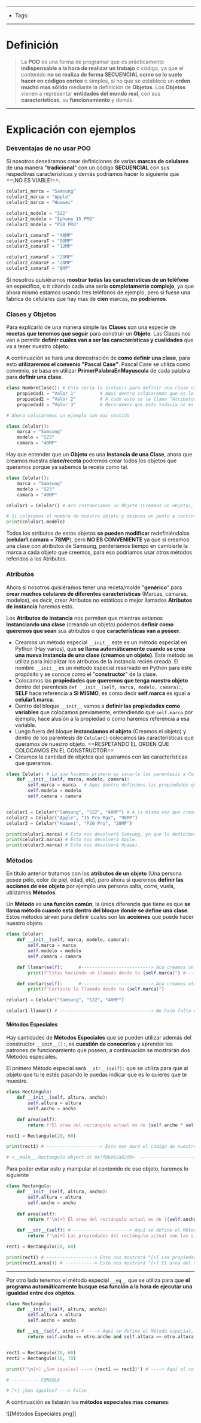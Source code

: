 ----
- Tags:
-------
# Definición

> 	La **POO** es una forma de programar que es prácticamente **indispensable a la hora de realizar un trabajo** o código, ya que el contenido **no se realiza de forma SECUENCIAL como se lo suele hacer en códigos cortos** o simples, si no que se establece un **orden mucho mas sólido** mediante la definición de **Objetos**. Los **Objetos** vienen a representar **entidades del mundo real**, con sus **características**, su **funcionamiento** y demás.

--------
# Explicación con ejemplos

### Desventajas de no usar POO

Si nosotros deseáramos crear definiciones de varias **marcas de celulares** de una manera "**tradicional**" con un código **SECUENCIAL** con sus respectivas características y demás podríamos hacer lo siguiente que ==¡NO ES VIABLE!==.
```python
celular1_marca = "Samsung"
celular2_marca = "Apple"
celular3_marca = "Huawei"

celular1_modelo = "S22"
celular2_modelo = "Iphone 15 PRO"
celular3_modelo = "P20 PRO"

celular1_camaraT = "48MP"
celular2_camaraT = "98MP"
celular3_camaraT = "12MP"

celular1_camaraF = "28MP"
celular2_camaraF = "28MP"
celular3_camaraF = "8MP"
```

Si nosotros quisiéramos **mostrar todas las características de un teléfono** en especifico, o ir citando cada una sería **completamente complejo**, ya que ahora mismo estamos usando tres teléfonos de ejemplo, pero si fuese una fabrica de celulares que hay mas de **cien** marcas, **no podríamos**.

### Clases y Objetos

Para explicarlo de una manera simple las **Clases** son una especie de **recetas que tenemos que seguir** para construir un **Objeto**. Las Clases nos van a permitir **definir cuales van a ser las características y cualidades** que va a tener nuestro objeto.

A continuación se hará una demostración de **como definir una clase**, para esto **utilizaremos el convenio "Pascal Case"**. 
Pascal Case se utiliza como convenio, se basa en utilizar **PrimerPalabraEnMayuscula** de cada palabra para **definir una clase**.
```python
class NombreClase(): # Esta sería la sintaxis para definir una clase con su nombre.
	propiedad1 = "Valor 1"         # Aquí dentro colocaremos que es lo que podrá hacer nuestro objeto, sus caracteristicas, propiedades, atributos.
	propiedad2 = "Valor 2"         # A todo esto se le llama "Atributos Estaticos" porque para todos los objetos van a ser iguales.
	propiedad3 = "Valor 3"         # Recordemos que esto todavía no es un objeto

# Ahora colocaremos un ejemplo con mas sentido

class Celular():
	marca = "Samsung"
	modelo = "S23"
	camara = "48MP"
```

Hay que entender que un **Objeto** es una **Instancia de una Clase**, ahora que creamos nuestra **clase/receta** podremos crear todos los objetos que queramos porque ya sabemos la receta como tal.
```python
class Celular():
	marca = "Samsung"
	modelo = "S23"
	camara = "48MP"

celular1 = Celular() # Aca Instanciamos un Objeto (Creamos un objeto), si hicieramos un print(celular1) nos indicaría que es un objeto y nos daría su código.

# Si colocamos el nombre de nuestro objeto y despues un punto a continuación podremos especificar que Atributo Estático queremos que nos muestre de ese objeto, en este caso queremos ver modelo que sería Samsung.
print(celular1.modelo)

```
Todos los atributos de estos objetos **se pueden modificar** redefiniéndolos (**celular1.camara = 78MP**), pero **NO ES CONVENIENTE** ya que si creamos una clase con atributos de Samsung, perderíamos tiempo en cambiarle la marca a cada objeto que creemos, para eso podríamos usar otros métodos referidos a los Atributos.

### Atributos

Ahora si nosotros quisiéramos tener una receta/molde "**genérico**" para **crear muchos celulares de diferentes características** (Marcas, cámaras, modelos), es decir, crear Atributos no estáticos o mejor llamados **Atributos de instancia** haremos esto.

Los **Atributos de instancia** nos permiten que mientras estamos **Instanciando una clase** (creando un objeto) podemos **definir como queremos que sean** sus atributos o que **características van a poseer**.

- Creamos un método especial `__init__` este es un método especial en Python (Hay varios), que **se llama automáticamente cuando se crea una nueva instancia de una clase (creamos un objeto)**. Este método se utiliza para inicializar los atributos de la instancia recién creada. El nombre `__init__` es un método especial reservado en Python para este propósito y se conoce como el "**constructor**" de la clase.
- Colocamos las **propiedades que queremos que tenga nuestro objeto** dentro del parentesis ``def __init__(self, marca, modelo, camara):``, **SELF** hace referencia a **SI MISMO**, es como decir **self.marca** es igual a **celular1.marca**.
- Dentro del bloque ``__init__`` vamos a **definir las propiedades como variables** que colocamos previamente, entendiendo que ``self.marca`` por ejemplo, hace alusión a la propiedad o como haremos referencia a esa variable.
- Luego fuera del bloque **instanciamos el objeto** (Creamos el objeto) y dentro de los parentesis de ``Celular()`` colocamos las características que queramos de nuestro objeto. ==RESPETANDO EL ORDEN QUE COLOCAMOS EN EL CONSTRUCTOR==
- Creamos la cantidad de objetos que queramos con las características que queramos.

```python
class Celular: # Lo que hacemos primero es sacarle los parentesis a Celular().
	def __init__(self, marca, modelo, camara):
		self.marca = marca   # Aqui dentro definimos las propiedades que colocamos en el constructor.
		self.modelo = modelo
		self.camara = camara


celular1 = Celular("Samsung", "S22", "48MP") # A la misma vez que creamos el objeto, le definimos sus caracteristicas RESPETANDO EL ORDEN QUE COLOCAMOS EN EL CONSTRUCTOR (marca, modelo, camara).
celular2 = Celular("Apple", "15 Pro Max", "98MP")
celular3 = Celular("Huawei", "P20 Pro", "28MP")

print(celular1.marca) # Esto nos devolverá Samsung, ya que lo definimos dentro de la misma creación del objeto.
print(celular2.marca) # Esto nos devolverá Apple.
print(celular3.marca) # Esto nos devolverá Huawei.
```

### Métodos

En titulo anterior tratamos con los **atributos de un objeto** (Una persona posee pelo, color de piel, edad, etc), pero ahora si queremos **definir las acciones de ese objeto** por ejemplo una persona salta, corre, vuela, utilizamos **Métodos**.

Un **Método** es **una función común**, la única diferencia que tiene es que **se llama método cuando está dentro del bloque donde se define una clase**. Estos métodos sirven para definir cuales son las **acciones** que puede hacer nuestro objeto.

```python
class Celular:
	def __init__(self, marca, modelo, camara):
		self.marca = marca
		self.modelo = modelo
		self.camara = camara

	def llamar(self):      #--------------------------> Aca creamos un método (Acción). Siempre se le debe colocar el (self) porque debemos pasarle el parámetro que hace referencia al objeto.
		print(f"Estas haciendo un llamado desde tu {self.marca}") #-----------> Siempre cuando llamamos a un Atributo de nuestro objeto le colocamos el self adelante, si no nos saldrá un error de que no está definida.

	def cortar(self):      #--------------------------> Aca creamos otro método.
		print(f"Cortaste la llamada desde tu {self.marca}")

celular1 = Celular("Samsung", "S22", "48MP")

celular1.llamar() # ----------------------------------> No hace falta que coloquemos print() al llamar a la función.
```

#### Métodos Especiales

Hay cantidades de **Métodos Especiales** que se pueden utilizar además del constructor ``__init__():``, es **cuestión de conocerlos** y aprender los patrones de funcionamiento que poseen, a continuación se mostrarán dos Métodos especiales.

El primero Método especial será ``__str__(self):`` que se utiliza para que al objeto que tu le estés pasando le puedas indicar que es lo quieres que te muestre.
```python
class Rectangulo:
    def __init__(self, altura, ancho):
        self.altura = altura
        self.ancho = ancho

    def area(self):
        return f"El area del rectángulo actual es de {self.ancho * self.altura}mts"

rect1 = Rectangulo(20, 60)

print(rect1) # --------------------> Esto nos dará el código de nuestro objeto, pero esto no nos interesa, para que nos de lo que nosotros le especifiquemos se utiliza el Método especial __str__().

# <__main__.Rectangulo object at 0x7f86eb2a82d0>  -----------------------> Esto nos dará la consola si lo ejecutamos así.

```

Para poder evitar esto y manipular el contenido de ese objeto, haremos lo siguiente
```python
class Rectangulo:
    def __init__(self, altura, ancho):
        self.altura = altura
        self.ancho = ancho
        
    def area(self):
        return f"\n[+] El area del rectángulo actual es de [{self.ancho * self.altura}mts]"

    def __str__(self): # ---------------------> Aquí se define el Método especial, y una vez se llame al objeto, automaticamente Python buscará este método para mostrarnos lo que le indiquemos a la función.
        return f"\n[+] Las propiedades del rectángulo actual son las siguientes: [Altura: {self.altura}mts] [Ancho: {self.ancho}mts]"

rect1 = Rectangulo(20, 60)

print(rect1) # ------------------> Esto nos mostrará "[+] Las propiedades del rectángulo actual son las siguientes: [Altura: 20] [Ancho: 60]mts" en vez del código de objeto que nos mostraba en el ejemplo anterior.
print(rect1.area()) # -----------> Esto nos mostrará "[+] El area del rectángulo actual es de [1200mts]"
```

-------

Por otro lado tenemos el método especial ``__eq__`` que se utiliza para que **el programa automáticamente busque esa función a la hora de ejecutar una igualdad entre dos objetos**.
```python
class Rectangulo:
    def __init__(self, altura, ancho):
        self.altura = altura
        self.ancho = ancho

    def __eq__(self, otro): # ----> Aquí se define el Método especial, lo que este metodo hace es llamar a la función automaticamente cuando una igualdad está presente. Ademas se agrega un argumento "otro" haciendo alusión al segundo rectangulo en este caso.
        return self.ancho == otro.ancho and self.altura == otro.altura  # ----> Aquí definimos que si el ancho de rect1 es igual al de otro y lo mismo con la altura esto nos devolverá un valor BOOLEANO (TRUE O FALSE).


rect1 = Rectangulo(20, 60)
rect2 = Rectangulo(18, 70)

print(f"\n[+] ¿Son iguales? ---> {rect1 == rect2}") # ----> Aquí al colocar una igualdad automáticamente esta operatoria buscara al Método __eq__(), en este caso "rect2" es equivalente a "otro" en el argumento de __eq__

# ---------- CONSOLA

# [+] ¿Son iguales? ---> False
```

A continuación se listarán los **métodos especiales mas comunes**:

![[Métodos Especiales.png]]